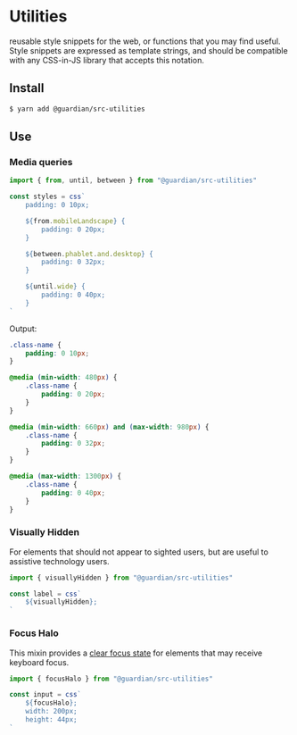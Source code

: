 # Utilities

reusable style snippets for the web, or functions that you may find useful. Style snippets are expressed as template strings,
and should be compatible with any CSS-in-JS library that accepts this notation.

## Install

```sh
$ yarn add @guardian/src-utilities
```

## Use

### Media queries

```ts
import { from, until, between } from "@guardian/src-utilities"

const styles = css`
    padding: 0 10px;

    ${from.mobileLandscape} {
        padding: 0 20px;
    }

    ${between.phablet.and.desktop} {
        padding: 0 32px;
    }

    ${until.wide} {
        padding: 0 40px;
    }
`
```

Output:

```css
.class-name {
    padding: 0 10px;
}

@media (min-width: 480px) {
    .class-name {
        padding: 0 20px;
    }
}

@media (min-width: 660px) and (max-width: 980px) {
    .class-name {
        padding: 0 32px;
    }
}

@media (max-width: 1300px) {
    .class-name {
        padding: 0 40px;
    }
}
```

### Visually Hidden

For elements that should not appear to sighted users, but are useful to assistive technology users.

```ts
import { visuallyHidden } from "@guardian/src-utilities"

const label = css`
    ${visuallyHidden};
`
```

### Focus Halo

This mixin provides a [clear focus state](https://zeroheight.com/2a1e5182b/p/08dc26/t/314e46) for
elements that may receive keyboard focus.

```ts
import { focusHalo } from "@guardian/src-utilities"

const input = css`
    ${focusHalo};
    width: 200px;
    height: 44px;
`
```
